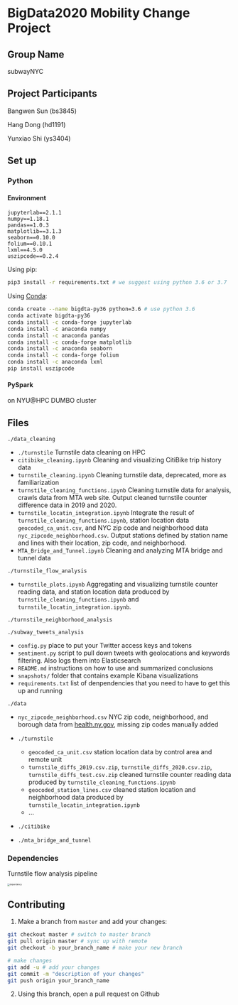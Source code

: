 # BigData2020 Mobility Change Project

## Group Name

subwayNYC

## Project Participants

Bangwen Sun (bs3845)

Hang Dong (hd1191)

Yunxiao Shi (ys3404)

## Set up

### Python

#### Environment

```
jupyterlab==2.1.1
numpy==1.18.1
pandas==1.0.3
matplotlib==3.1.3
seaborn==0.10.0
folium==0.10.1
lxml==4.5.0
uszipcode==0.2.4
```

Using pip:

```bash
pip3 install -r requirements.txt # we suggest using python 3.6 or 3.7
```

Using [Conda](https://www.anaconda.com/):

```bash
conda create --name bigdta-py36 python=3.6 # use python 3.6
conda activate bigdta-py36
conda install -c conda-forge jupyterlab
conda install -c anaconda numpy
conda install -c anaconda pandas
conda install -c conda-forge matplotlib
conda install -c anaconda seaborn
conda install -c conda-forge folium
conda install -c anaconda lxml
pip install uszipcode
```

#### PySpark

on NYU@HPC DUMBO cluster

## Files

```./data_cleaning```

- ```./turnstile``` Turnstile data cleaning on HPC
- ```citibike_cleaning.ipynb``` Cleaning and visualizing CitiBike trip history data
- ```turnstile_cleaning.ipynb``` Cleaning turnstile data, deprecated, more as familiarization
- ```turnstile_cleaning_functions.ipynb``` Cleaning turnstile data for analysis, crawls data from MTA web site. Output cleaned turnstile counter difference data in 2019 and 2020.
- ```turnstile_locatin_integration.ipynb``` Integrate the result of ```turnstile_cleaning_functions.ipynb```, station location data ```geocoded_ca_unit.csv```, and NYC zip code and neighborhood data ```nyc_zipcode_neighborhood.csv```. Output stations defined by station name and lines with their location, zip code, and neighborhood.
- ```MTA_Bridge_and_Tunnel.ipynb``` Cleaning and analyzing MTA bridge and tunnel data

```./turnstile_flow_analysis```

- ```turnstile_plots.ipynb``` Aggregating and visualizing turnstile counter reading data, and station location data produced by ```turnstile_cleaning_functions.ipynb``` and ```turnstile_locatin_integration.ipynb```.

```./turnstile_neighborhood_analysis```



```./subway_tweets_analysis```

- ```config.py``` place to put your Twitter access keys and tokens
- ```sentiment.py``` script to pull down tweets with geolocations and keywords filtering. Also logs them into Elasticsearch
- ```README.md``` instructions on how to use and summarized conclusions
- ```snapshots/``` folder that contains example Kibana visualizations
- ```requirements.txt``` list of denpendencies that you need to have to get this up and running



```./data```

- ```nyc_zipcode_neighborhood.csv``` NYC zip code, neighborhood, and borough data from [health.ny.gov](https://www.health.ny.gov/statistics/cancer/registry/appendix/neighborhoods.htm), missing zip codes manually added
- ```./turnstile```
  - ```geocoded_ca_unit.csv``` station location data by control area and remote unit
  -  ```turnstile_diffs_2019.csv.zip```, ```turnstile_diffs_2020.csv.zip```, ```turnstile_diffs_test.csv.zip``` cleaned turnstile counter reading data produced by ```turnstile_cleaning_functions.ipynb```
  - ```geocoded_station_lines.csv``` cleaned station location and neighborhood data produced by ```turnstile_locatin_integration.ipynb```
  - ...

- ```./citibike```
- ```./mta_bridge_and_tunnel```

### Dependencies

Turnstile flow analysis pipeline

<img src="doc/dependency.png" alt="dependency" style="zoom: 33%;" />

## Contributing

1. Make a branch from `master` and add your changes:

```bash
git checkout master # switch to master branch
git pull origin master # sync up with remote
git checkout -b your_branch_name # make your new branch

# make changes
git add -u # add your changes
git commit -m "description of your changes"
git push origin your_branch_name
```

2. Using this branch, open a pull request on Github
